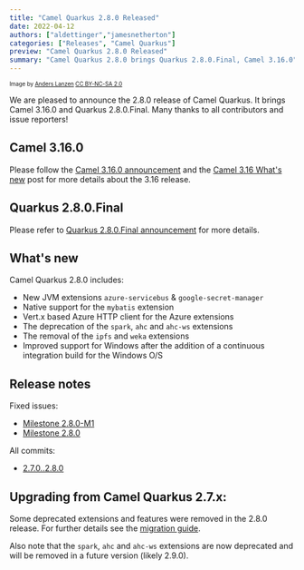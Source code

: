 ```yaml
---
title: "Camel Quarkus 2.8.0 Released"
date: 2022-04-12
authors: ["aldettinger","jamesnetherton"]
categories: ["Releases", "Camel Quarkus"]
preview: "Camel Quarkus 2.8.0 Released"
summary: "Camel Quarkus 2.8.0 brings Quarkus 2.8.0.Final, Camel 3.16.0"
---
```


<sub><sup>Image by <a href="https://www.flickr.com/photos/lanzen/5984113332">Anders Lanzen</a> <a href="https://creativecommons.org/licenses/by-nc-sa/2.0">CC BY-NC-SA 2.0</a></sup></sub>

We are pleased to announce the 2.8.0 release of Camel Quarkus.
It brings Camel 3.16.0 and Quarkus 2.8.0.Final.
Many thanks to all contributors and issue reporters!

## Camel 3.16.0

Please follow the [Camel 3.16.0 announcement](/blog/2022/03/RELEASE-3.16.0/) and the [Camel 3.16 What's new](/blog/2022/03/camel316-whatsnew/) post for more details about the 3.16 release.

## Quarkus 2.8.0.Final

Please refer to [Quarkus 2.8.0.Final announcement](https://quarkus.io/blog/quarkus-2-8-0-final-released/) for more details.

## What's new

Camel Quarkus 2.8.0 includes:

* New JVM extensions `azure-servicebus` & `google-secret-manager`
* Native support for the `mybatis` extension
* Vert.x based Azure HTTP client for the Azure extensions
* The deprecation of the `spark`, `ahc` and `ahc-ws` extensions
* The removal of the `ipfs` and `weka` extensions
* Improved support for Windows after the addition of a continuous integration build for the Windows O/S

## Release notes

Fixed issues:

* [Milestone 2.8.0-M1](https://github.com/apache/camel-quarkus/milestone/24?closed=1)
* [Milestone 2.8.0](https://github.com/apache/camel-quarkus/milestone/25?closed=1)

All commits:

* [2.7.0..2.8.0](https://github.com/apache/camel-quarkus/compare/2.7.0...2.8.0)

## Upgrading from Camel Quarkus 2.7.x:

Some deprecated extensions and features were removed in the 2.8.0 release. For further details see the [migration guide](/camel-quarkus/next/migration-guide/2.8.0.html).

Also note that the `spark`, `ahc` and `ahc-ws` extensions are now deprecated and will be removed in a future version (likely 2.9.0).
